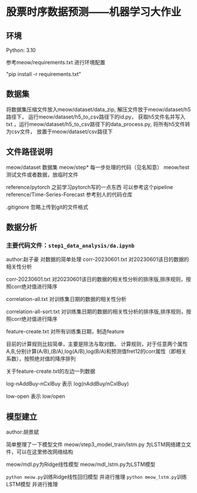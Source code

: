 # 股票时序数据预测——机器学习大作业

## 环境

Python: 3.10

参考meow/requirements.txt 进行环境配置

"pip install -r requirements.txt"

## 数据集

将数据集压缩文件放入meow/dataset/data_zip, 解压文件放于meow/dataset/h5路径下， 运行meow/dataset/h5_to_csv路径下的id.py， 获取h5文件名并写入txt ，运行meow/dataset/h5_to_csv路径下的data_process.py, 将所有h5文件转为csv文件， 放置于meow/dataset/csv路径下

## 文件路径说明

meow/dataset 数据集
meow/step* 每一步处理的代码（见名知意）
meow/test 测试文件或者数据，放临时文件

reference/pytorch 之前学习pytorch写的一点东西 可以参考这个pipeline
reference/Time-Series-Forecast 参考别人的代码仓库

.gitignore 忽略上传到git的文件格式

## 数据分析

### 主要代码文件：`step1_data_analysis/da.ipynb`

author:赵子豪
对数据的简单处理
corr-20230601.txt 对20230601该日的数据的相关性分析

corr-20230601.txt 对20230601该日的数据的相关性分析的排序版,排序规则，按照corr绝对值进行降序

correlation-all.txt 对训练集日期的数据的相关性分析

correlation-all-sort.txt 对训练集日期的数据的相关性分析的排序版,排序规则，按照corr绝对值进行降序

feature-create.txt 对所有训练集日期，制造feature

目前的计算规则比较简单，主要是除法与取对数。
计算规则，对于任意两个属性A,B,分别计算(A/B),(B/A),log(A/B),log(B/A)和预测值fret12的corr属性（即相关系数），按照绝对值的降序排列

关于feature-create.txt的左边一列数据

log-nAddBuy-nCxlBuy   表示 log(nAddBuy/nCxlBuy)

low-open              表示 low/open

## 模型建立

author:胡景斌

简单整理了一下模型文件
meow/step3_model_train/lstm.py 为LSTM网络建立文件，可以在这里修改网络结构

meow/mdl.py为Ridge线性模型
meow/mdl_lstm.py为LSTM模型

`python meow.py`训练Ridge线性回归模型 并进行推理
`python meow_lstm.py`训练LSTM模型 并进行推理
